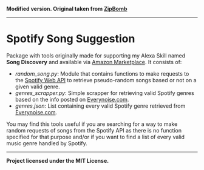 **Modified version. Original taken from [ZipBomb](https://github.com/ZipBomb/spotify-song-suggestion)**

--- 

# Spotify Song Suggestion

Package with tools originally made for supporting my Alexa Skill named **Song Discovery** and available via [Amazon Marketplace](https://www.amazon.com/ZipBomb-Song-Discovery/dp/B07G236PNN/ref=sr_1_1?s=digital-skills&ie=UTF8&qid=1533660700&sr=1-1&keywords=song+discovery). It consists of:

- *random_song.py*: Module that contains functions to make requests to the [Spotify Web API](https://developer.spotify.com/documentation/web-api/) to retrieve pseudo-random songs based or not on a given valid genre.
- *genres_scrapper.py*: Simple scrapper for retrieving valid Spotify genres based on the info posted on [Everynoise.com](http://everynoise.com/everynoise1d.cgi?scope=all&vector=popularity).
- *genres.json*: List containing every valid Spotify genre retrieved from [Everynoise.com](http://everynoise.com/everynoise1d.cgi?scope=all&vector=popularity).

You may find this tools useful if you are searching for a way to make random requests of songs from the Spotify API as there is no function specified for that purpose and/or if you want to find a list of every valid music genre handled by Spotify.

---
**Project licensed under the MIT License.**
